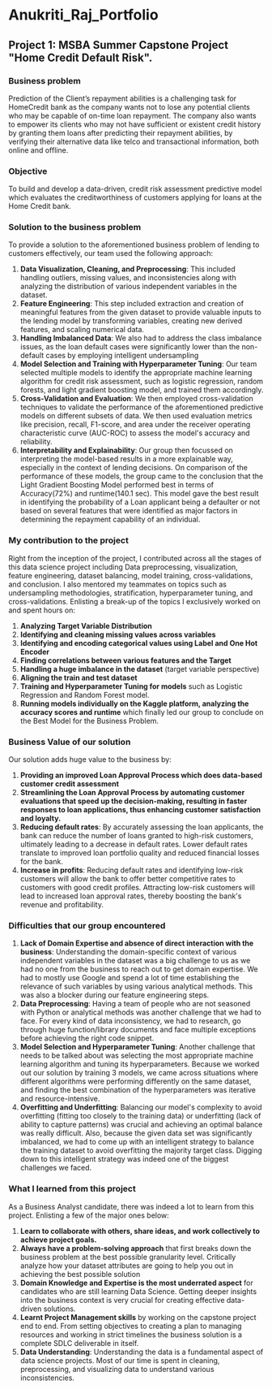 # Anukriti_Raj_Portfolio

## Project 1: MSBA Summer Capstone Project "Home Credit Default Risk".

### Business problem
Prediction of the Client’s repayment abilities is a challenging task for HomeCredit bank as the company wants not to lose any potential clients who may be capable of on-time loan repayment. The company also wants to empower its clients who may not have sufficient or existent credit history by granting them loans after predicting their repayment abilities, by verifying their alternative data like telco and transactional information, both online and offline.

### Objective
To build and develop a data-driven, credit risk assessment predictive model which evaluates the creditworthiness of customers applying for loans at the Home Credit bank.

### Solution to the business problem
To provide a solution to the aforementioned business problem of lending to customers effectively, our team used the following approach:

1) **Data Visualization, Cleaning, and Preprocessing**: This included handling outliers, missing values, and inconsistencies along with analyzing the distribution of various independent variables in the dataset. 
2) **Feature Engineering**: This step included extraction and creation of meaningful features from the given dataset to provide valuable inputs to the lending model by transforming variables, creating new derived features, and scaling numerical data.
3) **Handling Imbalanced Data**: We also had to address the class imbalance issues, as the loan default cases were significantly lower than the non-default cases by employing intelligent undersampling
4) **Model Selection and Training with Hyperparameter Tuning**: Our team selected multiple models to identify the appropriate machine learning algorithm for credit risk assessment, such as logistic regression, random forests, and light gradient boosting model, and trained them accordingly.
5) **Cross-Validation and Evaluation**: We then employed cross-validation techniques to validate the performance of the aforementioned predictive models on different subsets of data. We then used evaluation metrics like precision, recall, F1-score, and area under the receiver operating characteristic curve (AUC-ROC) to assess the model's accuracy and reliability.
6) **Interpretability and Explainability**: Our group then focussed on interpreting the model-based results in a more explainable way, especially in the context of lending decisions. 
On comparison of the performance of these models, the group came to the conclusion that the Light Gradient Boosting Model performed best in terms of Accuracy(72%) and runtime(140.1 sec). This model gave the best result in identifying the probability of a Loan applicant being a defaulter or not based on several features that were identified as major factors in determining the repayment capability of an individual.

### My contribution to the project
Right from the inception of the project, I contributed across all the stages of this data science project including Data preprocessing, visualization, feature engineering, dataset balancing, model training, cross-validations, and conclusion. I also mentored my teammates on topics such as undersampling methodologies, stratification, hyperparameter tuning, and cross-validations. Enlisting a break-up of the topics I exclusively worked on and spent hours on:

1) **Analyzing Target Variable Distribution**
2) **Identifying and cleaning missing values across variables**
3) **Identifying and encoding categorical values using Label and One Hot Encoder**
4) **Finding correlations between various features and the Target**
5) **Handling a huge imbalance in the dataset** (target variable perspective)
6) **Aligning the train and test dataset**
7) **Training and Hyperparameter Tuning for models** such as Logistic Regression and Random Forest model.
8) **Running models individually on the Kaggle platform, analyzing the accuracy scores and runtime** which finally led our group to conclude on the Best Model for the Business Problem.

### Business Value of our solution
Our solution adds huge value to the business by:

1) **Providing an improved Loan Approval Process which does data-based customer credit assessment**
2) **Streamlining the Loan Approval Process by automating customer evaluations that speed up the decision-making, resulting in faster responses to loan applications, thus enhancing customer satisfaction and loyalty.**
3) **Reducing default rates**: By accurately assessing the loan applicants, the bank can reduce the number of loans granted to high-risk customers, ultimately leading to a decrease in default rates. Lower default rates translate to improved loan portfolio quality and reduced financial losses for the bank.
4) **Increase in profits**: Reducing default rates and identifying low-risk customers will allow the bank to offer better competitive rates to customers with good credit profiles. Attracting low-risk customers will lead to increased loan approval rates, thereby boosting the bank's revenue and profitability.

###  Difficulties that our group encountered
1) **Lack of Domain Expertise and absence of direct interaction with the business**: Understanding the domain-specific context of various independent variables in the dataset was a big challenge to us as we had no one from the business to reach out to get domain expertise. We had to mostly use Google and spend a lot of time establishing the relevance of such variables by using various analytical methods. This was also a blocker during our feature engineering steps.
2) **Data Preprocessing**: Having a team of people who are not seasoned with Python or analytical methods was another challenge that we had to face. For every kind of data inconsistency, we had to research, go through huge function/library documents and face multiple exceptions before achieving the right code snippet.
3) **Model Selection and Hyperparameter Tuning**: Another challenge that needs to be talked about was selecting the most appropriate machine learning algorithm and tuning its hyperparameters. Because we worked out our solution by training 3 models, we came across situations where different algorithms were performing differently on the same dataset, and finding the best combination of the hyperparameters was iterative and resource-intensive.
4) **Overfitting and Underfitting**: Balancing our model's complexity to avoid overfitting (fitting too closely to the training data) or underfitting (lack of ability to capture patterns) was crucial and achieving an optimal balance was really difficult. Also, because the given data set was significantly imbalanced, we had to come up with an intelligent strategy to balance the training dataset to avoid overfitting the majority target class. Digging down to this intelligent strategy was indeed one of the biggest challenges we faced.

### What I learned from this project
As a Business Analyst candidate, there was indeed a lot to learn from this project. Enlisting a few of the major ones below:

1) **Learn to collaborate with others, share ideas, and work collectively to achieve project goals.**
2) **Always have a problem-solving approach** that first breaks down the business problem at the best possible granularity level. Critically analyze how your dataset attributes are going to help you out in achieving the best possible solution
3) **Domain Knowledge and Expertise is the most underrated aspect** for candidates who are still learning Data Science. Getting deeper insights into the business context is very crucial for creating effective data-driven solutions.
4) **Learnt Project Management skills** by working on the capstone project end to end. From setting objectives to creating a plan to managing resources and working in strict timelines the business solution is a complete SDLC deliverable in itself.
5) **Data Understanding**: Understanding the data is a fundamental aspect of data science projects. Most of our time is spent in cleaning, preprocessing, and visualizing data to understand various inconsistencies.
